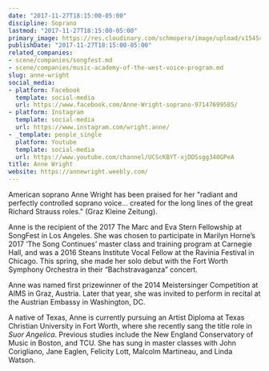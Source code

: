 ```yaml
---
date: "2017-11-27T18:15:00-05:00"
discipline: Soprano
lastmod: "2017-11-27T18:15:00-05:00"
primary_image: https://res.cloudinary.com/schmopera/image/upload/v1545409169/media/webhook-uploads/1511824464281/3873020_orig.jpg.jpg
publishDate: "2017-11-27T18:15:00-05:00"
related_companies:
- scene/companies/songfest.md
- scene/companies/music-academy-of-the-west-voice-program.md
slug: anne-wright
social_media:
- platform: Facebook
  template: social-media
  url: https://www.facebook.com/Anne-Wright-soprano-97147699585/
- platform: Instagram
  template: social-media
  url: https://www.instagram.com/wright.anne/
- _template: people_single
  platform: Youtube
  template: social-media
  url: https://www.youtube.com/channel/UCScKBYT-xjDDSsgg340GPeA
title: Anne Wright
website: https://annewright.weebly.com/
---
```


American soprano Anne Wright has been praised for her "radiant and perfectly controlled soprano voice... created for the long lines of the great Richard Strauss roles." (Graz Kleine Zeitung). 

Anne is the recipient of the 2017 The Marc and Eva Stern Fellowship at SongFest in Los Angeles.  She was chosen to participate in Marilyn Horne’s 2017 ‘The Song Continues’ master class and training program at Carnegie Hall, and was a 2016 Steans Institute Vocal Fellow at the Ravinia Festival in Chicago.  This spring, she made her solo debut with the Fort Worth Symphony Orchestra in their “Bachstravaganza” concert. 

Anne was named first prizewinner of the 2014 Meistersinger Competition at AIMS in Graz, Austria.  Later that year, she was invited to perform in recital at the Austrian Embassy in Washington, DC. 

A native of Texas, Anne is currently pursuing an Artist Diploma at Texas Christian University in Fort Worth, where she recently sang the title role in *Suor Angelica*.  Previous studies include the New England Conservatory of Music in Boston, and TCU.  She has sung in master classes with John Corigliano, Jane Eaglen, Felicity Lott, Malcolm Martineau, and Linda Watson.
